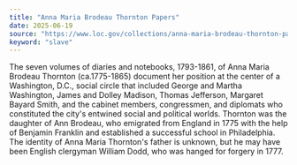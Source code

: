 ```yaml
---
title: "Anna Maria Brodeau Thornton Papers"
date: 2025-06-19
source: "https://www.loc.gov/collections/anna-maria-brodeau-thornton-papers/about-this-collection/"
keyword: "slave"
---
```


The seven volumes of diaries and notebooks, 1793-1861, of Anna Maria Brodeau Thornton (ca.1775-1865) document her position at the center of a Washington, D.C., social circle that included George and Martha Washington, James and Dolley Madison, Thomas Jefferson, Margaret Bayard Smith, and the cabinet members, congressmen, and diplomats who constituted the city's entwined social and political worlds. Thornton was the daughter of Ann Brodeau, who emigrated from England in 1775 with the help of Benjamin Franklin and established a successful school in Philadelphia. The identity of Anna Maria Thornton's father is unknown, but he may have been English clergyman William Dodd, who was hanged for forgery in 1777.

